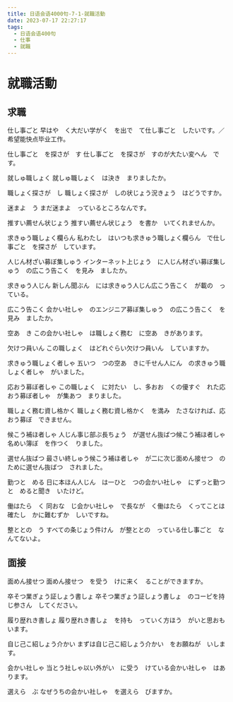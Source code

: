 ```yaml
---
title: 日语会语4000句-7-1-就職活動
date: 2023-07-17 22:27:17
tags:
  - 日语会语400句
  - 仕事
  - 就職
---
```


# 就職活動

## 求職

仕し事ごと
早はや　く大だい学がく　を出で　て仕し事ごと　したいです。／希望能快点毕业工作。

仕し事ごと　を探さが　す
仕し事ごと　を探さが　すのが大たい変へん　です。

就しゅ職しょく
就しゅ職しょく　は決き　まりましたか。

職しょく探さが　し
職しょく探さが　しの状じょう況きょう　はどうですか。

迷まよ　う
まだ迷まよ　っているところなんです。

推すい薦せん状じょう
推すい薦せん状じょう　を書か　いてくれませんか。

求きゅう職しょく欄らん
私わたし　はいつも求きゅう職しょく欄らん　で仕し事ごと　を探さが　しています。

人じん材ざい募ぼ集しゅう
インターネット上じょう　に人じん材ざい募ぼ集しゅう　の広こう告こく　を見み　ましたか。

求きゅう人じん
新しん聞ぶん　には求きゅう人じん広こう告こく　が載の　っている。

広こう告こく
会かい社しゃ　のエンジニア募ぼ集しゅう　の広こう告こく　を見み　ましたか。

空あ　き
この会かい社しゃ　は職しょく務む　に空あ　きがあります。

欠けつ員いん
この職しょく　はどれぐらい欠けつ員いん　していますか。

求きゅう職しょく者しゃ
五いつ　つの空あ　きに千せん人にん　の求きゅう職しょく者しゃ　がいました。

応おう募ぼ者しゃ
この職しょく　に対たい　し、多おお　くの優すぐ　れた応おう募ぼ者しゃ　が集あつ　まりました。

職しょく務む資し格かく
職しょく務む資し格かく　を満み　たさなければ、応おう募ぼ　できません。

候こう補ほ者しゃ
人じん事じ部ぶ長ちょう　が選せん抜ばつ候こう補ほ者しゃ名めい簿ぼ　を作つく　りました。

選せん抜ばつ
最さい終しゅう候こう補ほ者しゃ　が二に次じ面めん接せつ　のために選せん抜ばつ　されました。

勤つと　める
日に本ほん人じん　は一ひと　つの会かい社しゃ　にずっと勤つと　めると聞き　いたけど。

働はたら　く
同おな　じ会かい社しゃ　で長なが　く働はたら　くってことは確たし　かに難むずか　しいですね。

整ととの　う
すべての条じょう件けん　が整ととの　っている仕し事ごと　なんてないよ。


## 面接

面めん接せつ
面めん接せつ　を受う　けに来く　ることができますか。

卒そつ業ぎょう証しょう書しょ
卒そつ業ぎょう証しょう書しょ　のコーピを持じ参さん　してください。

履り歴れき書しょ
履り歴れき書しょ　を持も　っていく方ほう　がいと思おも　います。

自じ己こ紹しょう介かい
まずは自じ己こ紹しょう介かい　をお願ねが　いします。

会かい社しゃ
当とう社しゃ以い外がい　に受う　けている会かい社しゃ　はあります。

選えら　ぶ
なぜうちの会かい社しゃ　を選えら　びますか。


## 

## 
